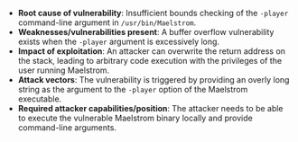 - **Root cause of vulnerability**: Insufficient bounds checking of the `-player` command-line argument in `/usr/bin/Maelstrom`.
- **Weaknesses/vulnerabilities present**: A buffer overflow vulnerability exists when the `-player` argument is excessively long.
- **Impact of exploitation**: An attacker can overwrite the return address on the stack, leading to arbitrary code execution with the privileges of the user running Maelstrom.
- **Attack vectors**: The vulnerability is triggered by providing an overly long string as the argument to the `-player` option of the Maelstrom executable.
- **Required attacker capabilities/position**: The attacker needs to be able to execute the vulnerable Maelstrom binary locally and provide command-line arguments.